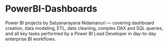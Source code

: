 # PowerBI-Dashboards
Power BI projects by Satyanarayana Nidamanuri — covering dashboard creation, data modeling, ETL, data cleaning, complex DAX and SQL queries, and all key tasks performed by a Power BI Lead Developer in day-to-day enterprise BI workflows.
